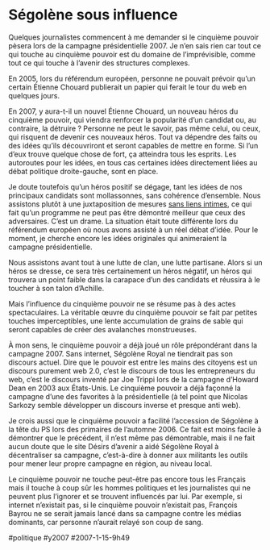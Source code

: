 # Ségolène sous influence

Quelques journalistes commencent à me demander si le cinquième pouvoir pèsera lors de la campagne présidentielle 2007. Je n’en sais rien car tout ce qui touche au cinquième pouvoir est du domaine de l’imprévisible, comme tout ce qui touche à l’avenir des structures complexes.

En 2005, lors du référendum européen, personne ne pouvait prévoir qu’un certain Étienne Chouard publierait un papier qui ferait le tour du web en quelques jours.

En 2007, y aura-t-il un nouvel Étienne Chouard, un nouveau héros du cinquième pouvoir, qui viendra renforcer la popularité d’un candidat ou, au contraire, la détruire ? Personne ne peut le savoir, pas même celui, ou ceux, qui risquent de devenir ces nouveaux héros. Tout va dépendre des faits ou des idées qu’ils découvriront et seront capables de mettre en forme. Si l’un d’eux trouve quelque chose de fort, ça atteindra tous les esprits. Les autoroutes pour les idées, en tous cas certaines idées directement liées au débat politique droite-gauche, sont en place.

Je doute toutefois qu’un héros positif se dégage, tant les idées de nos principaux candidats sont mollassonnes, sans cohérence d’ensemble. Nous assistons plutôt à une juxtaposition de mesures [sans liens intimes](../../2006/6/saupoudrage-politique.md), ce qui fait qu’un programme ne peut pas être démontré meilleur que ceux des adversaires. C’est un drame. La situation était toute différente lors du référendum européen où nous avons assisté à un réel débat d’idée. Pour le moment, je cherche encore les idées originales qui animeraient la campagne présidentielle.

Nous assistons avant tout à une lutte de clan, une lutte partisane. Alors si un héros se dresse, ce sera très certainement un héros négatif, un héros qui trouvera un point faible dans la carapace d’un des candidats et réussira à le toucher à son talon d’Achille.

Mais l’influence du cinquième pouvoir ne se résume pas à des actes spectaculaires. La véritable œuvre du cinquième pouvoir se fait par petites touches imperceptibles, une lente accumulation de grains de sable qui seront capables de créer des avalanches monstrueuses.

À mon sens, le cinquième pouvoir a déjà joué un rôle prépondérant dans la campagne 2007. Sans internet, Ségolène Royal ne tiendrait pas son discours actuel. Dire que le pouvoir est entre les mains des citoyens est un discours purement web 2.0, c’est le discours de tous les entrepreneurs du web, c’est le discours inventé par Joe Trippi lors de la campagne d’Howard Dean en 2003 aux États-Unis. Le cinquième pouvoir a déjà façonné la campagne d’une des favorites à la présidentielle (à tel point que Nicolas Sarkozy semble développer un discours inverse et presque anti web).

Je crois aussi que le cinquième pouvoir a facilité l’accession de Ségolène à la tête du PS lors des primaires de l’automne 2006. Ce fait est moins facile à démontrer que le précédent, il n’est même pas démontrable, mais il ne fait aucun doute que le site Désirs d’avenir a aidé Ségolène Royal à décentraliser sa campagne, c’est-à-dire à donner aux militants les outils pour mener leur propre campagne en région, au niveau local.

Le cinquième pouvoir ne touche peut-être pas encore tous les Français mais il touche à coup sûr les hommes politiques et les journalistes qui ne peuvent plus l’ignorer et se trouvent influencés par lui. Par exemple, si internet n’existait pas, si le cinquième pouvoir n’existait pas, François Bayrou ne se serait jamais lancé dans sa campagne contre les médias dominants, car personne n’aurait relayé son coup de sang.

#politique #y2007 #2007-1-15-9h49
